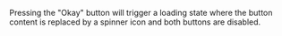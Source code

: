 Pressing the "Okay" button will trigger a loading state where the button content is replaced by a spinner icon and both buttons are disabled.
